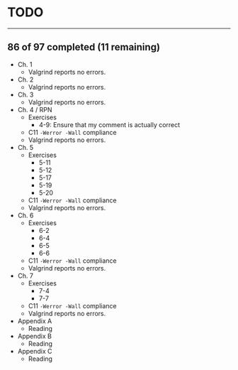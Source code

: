 # TODO
---
 ## 86 of 97 completed (11 remaining)

- Ch. 1
  - Valgrind reports no errors.
- Ch. 2
  - Valgrind reports no errors.
- Ch. 3
  - Valgrind reports no errors.
- Ch. 4 / RPN
  - Exercises
    - 4-9: Ensure that my comment is actually correct
  - C11 `-Werror -Wall` compliance
  - Valgrind reports no errors.
- Ch. 5
  - Exercises
    - 5-11
    - 5-12
    - 5-17
    - 5-19
    - 5-20
  - C11 `-Werror -Wall` compliance
  - Valgrind reports no errors.
- Ch. 6
  - Exercises
    - 6-2
    - 6-4
    - 6-5
    - 6-6
  - C11 `-Werror -Wall` compliance
  - Valgrind reports no errors.
- Ch. 7
  - Exercises
    - 7-4
    - 7-7
  - C11 `-Werror -Wall` compliance
  - Valgrind reports no errors.
- Appendix A
  - Reading
- Appendix B
  - Reading
- Appendix C
  - Reading
